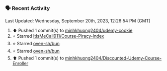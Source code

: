 ### 🗣 Recent Activity

<!--RECENT_ACTIVITY:last_update-->
Last Updated: Wednesday, September 20th, 2023, 12:26:54 PM (GMT)
<!--RECENT_ACTIVITY:last_update_end-->
<!--RECENT_ACTIVITY:start-->
1. ⬆️ Pushed 1 commit(s) to [minhkhuong2404/udemy-cookie](https://github.com/minhkhuong2404/udemy-cookie)<br>
2. ⭐ Starred [ItIsMeCall911/Course-Piracy-Index](https://github.com/ItIsMeCall911/Course-Piracy-Index)<br>
3. ⭐ Starred [oven-sh/bun](https://github.com/oven-sh/bun)<br>
4. ⭐ Starred [oven-sh/bun](https://github.com/oven-sh/bun)<br>
5. ⬆️ Pushed 1 commit(s) to [minhkhuong2404/Discounted-Udemy-Course-Enroller](https://github.com/minhkhuong2404/Discounted-Udemy-Course-Enroller)<br>
<!--RECENT_ACTIVITY:end-->

